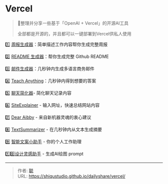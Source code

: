 # Vercel


> 🤖整理并分享一些基于「OpenAI + Vercel」的开源AI工具
>
> 全部都是开源的，并且都可以一键部署到Vercel供私人使用

<!--more-->

1️⃣ [周报生成器](https://weeklyreport.avemaria.fun/zh)：简单描述工作内容帮你生成完整周报

2️⃣ [README 生成器](https://readme.rustc.cloud/zh)：帮你生成完整 Github README

3️⃣ [邮件生成器](https://email-helper.vercel.app/)：几秒钟内生成多语言商务邮件

4️⃣ [Teach Anything](https://www.teach-anything.com/)：几秒钟内得到想要的答案

5️⃣ [聊天简化器](https://chat-simplifier.imzbb.cc/zh)- 简化聊天记录内容

6️⃣ [SiteExplainer](https://siteexplainer.vercel.app/) - 输入网址，快速总结网站内容

7️⃣ [Dear Aibby](https://www.dearaibby.com/) - 来自新机器灵魂的衷心建议

8️⃣ [TextSummarizer](https://text-summarizer-seven.vercel.app/) - 在几秒钟内从文本生成摘要

9️⃣ [智能文案小助手](http://www.linglan01.cn/c/chatgpt/) - 你的个人工作助理

1️⃣0️⃣[设计灵感助手](https://www.aigenprompt.com/zh-CN) - 生成AI绘图 prompt


---

> 作者: [聪](/about)  
> URL: https://shiqustudio.github.io/dailyshare/vercel/  

